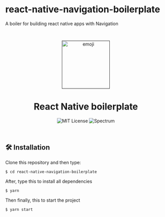 # react-native-navigation-boilerplate
A boiler for building react native apps with Navigation


<br />

<p align="center">
  <a href="">
    <img src="https://reactjs.org/logo-og.png" alt="emoji" width="150" />
  </a>
</p>

<h1 align="center"> React Native boilerplate </h1>

<p align="center">
  <img alt="MIT License" src="https://img.shields.io/github/license/chakra-ui/chakra-ui"/>  
  <img alt="Spectrum" src="https://badgen.net/github/last-commit/eustacequartey/react-native-navigation-boilerplate" />
</p>
<br />

## 🛠 Installation

Clone this repository and then type:

```
$ cd react-native-navigation-boilerplate
```
After, type this to install all dependencies
```
$ yarn
```
Then finally, this to start the project

```
$ yarn start
```
